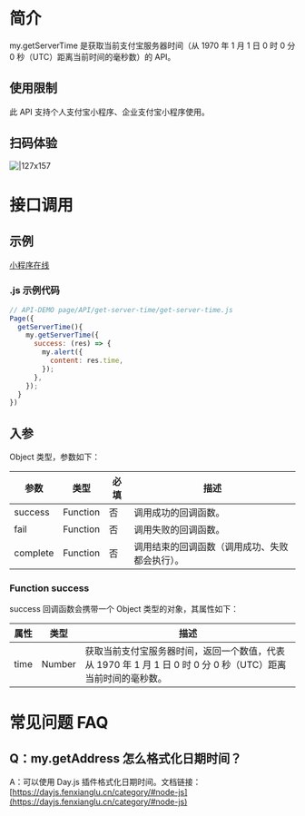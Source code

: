 # 简介
my.getServerTime 是获取当前支付宝服务器时间（从 1970 年 1 月 1 日 0 时 0 分 0 秒（UTC）距离当前时间的毫秒数）的 API。

## 使用限制

此 API 支持个人支付宝小程序、企业支付宝小程序使用。

## 扫码体验

![|127x157](https://gw.alipayobjects.com/zos/skylark-tools/public/files/a3b3b0843841d6a92ad0275006cc89ab.jpeg#align=left&display=inline&height=157&margin=%5Bobject%20Object%5D&originHeight=157&originWidth=127&status=done&style=none&width=127)

# 接口调用

## 示例

[小程序在线](https://opendocs.alipay.com/openbox/mini/opendocs/get-server-time?view=preview&defaultPage=pages/index/index&defaultOpenedFiles=pages/index/index&theme=light) 


### .js 示例代码

```javascript
// API-DEMO page/API/get-server-time/get-server-time.js
Page({
  getServerTime(){
    my.getServerTime({
      success: (res) => {
        my.alert({
          content: res.time,
        });
      },
    });
  }
})
```

## 入参

Object 类型，参数如下：

| **参数** | **类型** | **必填** | **描述** |
| --- | --- | --- | --- |
| success | Function | 否 | 调用成功的回调函数。 |
| fail | Function | 否 | 调用失败的回调函数。 |
| complete | Function | 否 | 调用结束的回调函数（调用成功、失败都会执行）。 |

### Function success

success 回调函数会携带一个 Object 类型的对象，其属性如下：

| **属性** | **类型** | **描述** |
| --- | --- | --- |
| time | Number | 获取当前支付宝服务器时间，返回一个数值，代表从 1970 年 1 月 1 日 0 时 0 分 0 秒（UTC）距离当前时间的毫秒数。 |

# 常见问题 FAQ

## Q：my.getAddress 怎么格式化日期时间？
A：可以使用 Day.js 插件格式化日期时间。文档链接：[https://dayjs.fenxianglu.cn/category/#node-js](https://dayjs.fenxianglu.cn/category/#node-js)
